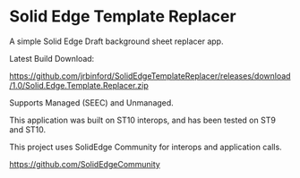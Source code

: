 # Solid Edge Template Replacer
A simple Solid Edge Draft background sheet replacer app.

Latest Build Download:

https://github.com/jrbinford/SolidEdgeTemplateReplacer/releases/download/1.0/Solid.Edge.Template.Replacer.zip

Supports Managed (SEEC) and Unmanaged.

This application was built on ST10 interops, and has been tested on ST9 and ST10.

This project uses SolidEdge Community for interops and application calls.

https://github.com/SolidEdgeCommunity
